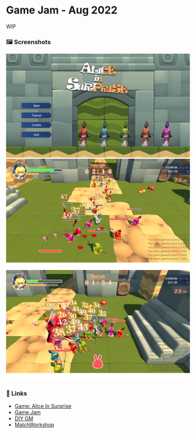 # Game Jam - Aug 2022


WIP

<!-- more -->

### 🖼️ Screenshots

<img src="./1.png">
<img src="./2.png">
<img src="./3.png">

### 🔗 Links

- [Game: Alice In Surprise](https://kuhhenry.itch.io/alice-in-surprise)
- [Game Jam](https://itch.io/jam/2022082)
- [DIY GM](https://diygm2021.weebly.com/)
- [MatchWorkshop](https://github.com/MatchWorkshop)

